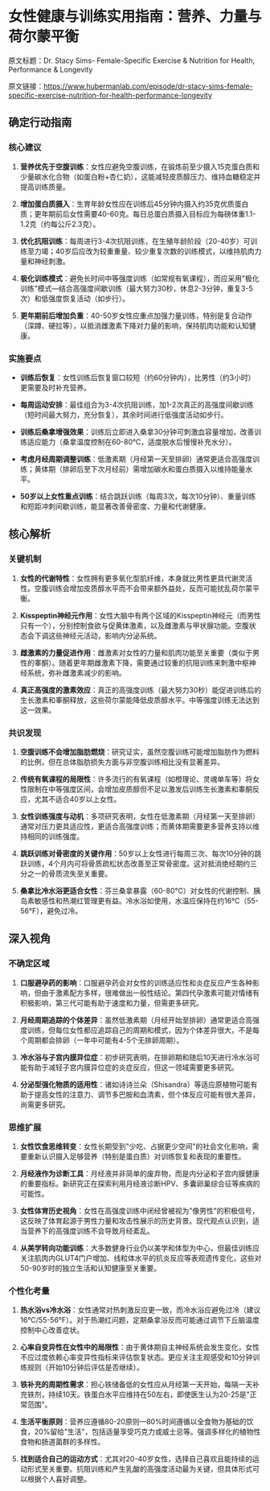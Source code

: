 # 女性健康与训练实用指南：营养、力量与荷尔蒙平衡

原文标题：Dr. Stacy Sims- Female-Specific Exercise & Nutrition for Health, Performance & Longevity

原文链接：https://www.hubermanlab.com/episode/dr-stacy-sims-female-specific-exercise-nutrition-for-health-performance-longevity

## 确定行动指南

### 核心建议

1. **营养优先于空腹训练**：女性应避免空腹训练，在锻炼前至少摄入15克蛋白质和少量碳水化合物（如蛋白粉+杏仁奶），这能减轻皮质醇压力、维持血糖稳定并提高训练质量。

2. **增加蛋白质摄入**：生育年龄女性应在训练后45分钟内摄入约35克优质蛋白质；更年期前后女性需要40-60克。每日总蛋白质摄入目标应为每磅体重1.1-1.2克（约每公斤2.3克）。

3. **优化抗阻训练**：每周进行3-4次抗阻训练，在生殖年龄阶段（20-40岁）可训练至力竭；40岁后应改为较重重量、较少重复次数的训练模式，以维持肌肉力量和神经刺激。

4. **极化训练模式**：避免长时间中等强度训练（如常规有氧课程），而应采用"极化训练"模式—结合高强度间歇训练（最大努力30秒，休息2-3分钟，重复3-5次）和低强度恢复活动（如步行）。

5. **更年期前后增加负重**：40-50岁女性应重点加强力量训练，特别是复合动作（深蹲、硬拉等），以抵消雌激素下降对力量的影响，保持肌肉功能和认知健康。

### 实施要点

- **训练后恢复**：女性训练后恢复窗口较短（约60分钟内），比男性（约3小时）更需要及时补充营养。

- **每周运动安排**：最佳组合为3-4次抗阻训练，加1-2次真正的高强度间歇训练（短时间最大努力，充分恢复），其余时间进行低强度活动如步行。

- **训练后桑拿增强效果**：训练后立即进入桑拿30分钟可刺激血容量增加，改善训练适应能力（桑拿温度控制在60-80°C，适度脱水后慢慢补充水分）。

- **考虑月经周期调整训练**：低激素期（月经第一天至排卵）通常更适合高强度训练；黄体期（排卵后至下次月经前）需增加碳水和蛋白质摄入以维持能量水平。

- **50岁以上女性重点训练**：结合跳跃训练（每周3次，每次10分钟）、重量训练和短距冲刺间歇训练，能显著改善骨密度、力量和代谢健康。

## 核心解析

### 关键机制

1. **女性的代谢特性**：女性拥有更多氧化型肌纤维，本身就比男性更具代谢灵活性。空腹训练会增加皮质醇水平而不会带来额外益处，反而可能扰乱荷尔蒙平衡。

2. **Kisspeptin神经元作用**：女性大脑中有两个区域的Kisspeptin神经元（而男性只有一个），分别控制食欲与促黄体激素，以及雌激素与甲状腺功能。空腹状态会下调这些神经元活动，影响内分泌系统。

3. **雌激素的力量促进作用**：雌激素对女性的力量和肌肉功能至关重要（类似于男性的睾酮）。随着更年期雌激素下降，需要通过较重的抗阻训练来刺激中枢神经系统，弥补雌激素减少的影响。

4. **真正高强度的激素效应**：真正的高强度训练（最大努力30秒）能促进训练后的生长激素和睾酮释放，这些荷尔蒙能降低皮质醇水平。中等强度训练无法达到这一效果。

### 共识发现

1. **空腹训练不会增加脂肪燃烧**：研究证实，虽然空腹训练可能增加脂肪作为燃料的比例，但在总体脂肪损失方面与非空腹训练相比没有显著差异。

2. **传统有氧课程的局限性**：许多流行的有氧课程（如橙理论、灵魂单车等）将女性限制在中等强度区间，会增加皮质醇但不足以激发后训练生长激素和睾酮反应，尤其不适合40岁以上女性。

3. **女性训练强度与动机**：多项研究表明，女性在低激素期（月经第一天至排卵）通常对压力更具适应性，更适合高强度训练；而黄体期需要更多营养支持以维持相同的训练强度。

4. **跳跃训练对骨密度的关键作用**：50岁以上女性进行每周三次、每次10分钟的跳跃训练，4个月内可将骨质疏松状态改善至正常骨密度。这对抵消绝经期约三分之一的骨质流失至关重要。

5. **桑拿比冷水浴更适合女性**：芬兰桑拿暴露（60-80°C）对女性的代谢控制、胰岛素敏感性和热潮红管理更有益。冷水浴如使用，水温应保持在约16°C（55-56°F），避免过冷。

## 深入视角

### 不确定区域

1. **口服避孕药的影响**：口服避孕药会对女性的训练适应性和炎症反应产生各种影响，但由于激素配方多样，很难做出一般性结论。第四代孕激素可能对情绪有积极影响，第三代可能有助于速度和力量，但需更多研究。

2. **月经周期追踪的个体差异**：虽然低激素期（月经开始至排卵）通常更适合高强度训练，但每位女性都应追踪自己的周期和模式，因为个体差异很大，不是每个周期都会排卵（一年中可能有4-5个无排卵周期）。

3. **冷水浴与子宫内膜异位症**：初步研究表明，在排卵期和随后10天进行冷水浴可能有助于减轻子宫内膜异位症的炎症反应，但这一领域需要更多研究。

4. **分泌型强化物质的适用性**：诸如诗诗兰朵（Shisandra）等适应原植物可能有助于提高女性的注意力、调节多巴胺和血清素，但个体反应可能有很大差异，尚需更多研究。

### 思维扩展

1. **女性饮食思维转变**：女性长期受到"少吃、占据更少空间"的社会文化影响，需要重新认识摄入足够营养（特别是蛋白质）对训练恢复和表现的重要性。

2. **月经液作为诊断工具**：月经液并非简单的废弃物，而是内分泌和子宫内膜健康的重要指标。新研究正在探索利用月经液诊断HPV、多囊卵巢综合征等疾病的可能性。

3. **女性体育历史视角**：女性在高强度训练中闭经曾被视为"像男性"的积极信号，这反映了体育起源于男性力量和攻击性展示的历史背景。现代观点认识到，适当营养下的高强度训练不会导致月经紊乱。

4. **从美学转向功能训练**：大多数健身行业仍以美学和体型为中心，但最佳训练应关注肌肉内GLUT4门户增加、线粒体水平的抗炎反应等表观遗传变化，这些对50-90岁时的独立生活和认知健康至关重要。

### 个性化考量

1. **热水浴vs冷水浴**：女性通常对热刺激反应更一致，而冷水浴应避免过冷（建议16°C/55-56°F）。对于热潮红问题，定期桑拿浴反而可能通过调节下丘脑温度控制中心改善症状。

2. **心率自变异性在女性中的局限性**：由于黄体期自主神经系统会发生变化，女性不应过度依赖心率变异性指标来评估恢复状态。更应关注主观感受和10分钟训练规则（开始10分钟后评估是否继续）。

3. **铁补充的周期性需求**：担心铁储备低的女性应从月经第一天开始，每隔一天补充铁剂，持续10天。铁蛋白水平应维持在50左右，即使医生认为20-25是"正常范围"。

4. **生活平衡原则**：营养应遵循80-20原则—80%时间遵循以全食物为基础的饮食，20%留给"生活"，包括适量享受巧克力或威士忌等。强调多样化的植物性食物和肠道菌群的多样性。

5. **找到适合自己的运动方式**：尤其对20-40岁女性，选择自己喜欢且能持续的运动形式至关重要。抗阻训练和产生乳酸的高强度活动最为关键，但具体形式可以根据个人喜好调整。
